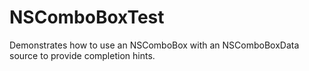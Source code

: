 NSComboBoxTest
==============

Demonstrates how to use an NSComboBox with an NSComboBoxData source to
provide completion hints.
